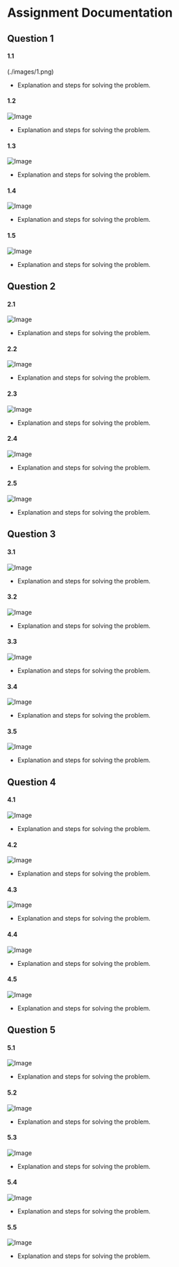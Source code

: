 # Assignment Documentation

## Question 1

#### 1.1
   (./images/1.png)
   - Explanation and steps for solving the problem.

#### 1.2
   ![Image](./images/image_1.2.png)
   - Explanation and steps for solving the problem.

#### 1.3
   ![Image](./images/image_1.3.png)
   - Explanation and steps for solving the problem.

#### 1.4
   ![Image](./images/image_1.4.png)
   - Explanation and steps for solving the problem.

#### 1.5
   ![Image](./images/image_1.5.png)
   - Explanation and steps for solving the problem.

## Question 2

#### 2.1
   ![Image](./images/image_2.1.png)
   - Explanation and steps for solving the problem.

#### 2.2
   ![Image](./images/image_2.2.png)
   - Explanation and steps for solving the problem.

#### 2.3
   ![Image](./images/image_2.3.png)
   - Explanation and steps for solving the problem.

#### 2.4
   ![Image](./images/image_2.4.png)
   - Explanation and steps for solving the problem.

#### 2.5
   ![Image](./images/image_2.5.png)
   - Explanation and steps for solving the problem.

## Question 3

#### 3.1
   ![Image](./images/image_3.1.png)
   - Explanation and steps for solving the problem.

#### 3.2
   ![Image](./images/image_3.2.png)
   - Explanation and steps for solving the problem.

#### 3.3
   ![Image](./images/image_3.3.png)
   - Explanation and steps for solving the problem.

#### 3.4
   ![Image](./images/image_3.4.png)
   - Explanation and steps for solving the problem.

#### 3.5
   ![Image](./images/image_3.5.png)
   - Explanation and steps for solving the problem.

## Question 4

#### 4.1
   ![Image](./images/image_4.1.png)
   - Explanation and steps for solving the problem.

#### 4.2
   ![Image](./images/image_4.2.png)
   - Explanation and steps for solving the problem.

#### 4.3
   ![Image](./images/image_4.3.png)
   - Explanation and steps for solving the problem.

#### 4.4
   ![Image](./images/image_4.4.png)
   - Explanation and steps for solving the problem.

#### 4.5
   ![Image](./images/image_4.5.png)
   - Explanation and steps for solving the problem.

## Question 5

#### 5.1
   ![Image](./images/image_5.1.png)
   - Explanation and steps for solving the problem.

#### 5.2
   ![Image](./images/image_5.2.png)
   - Explanation and steps for solving the problem.

#### 5.3
   ![Image](./images/image_5.3.png)
   - Explanation and steps for solving the problem.

#### 5.4
   ![Image](./images/image_5.4.png)
   - Explanation and steps for solving the problem.

#### 5.5
   ![Image](./images/image_5.5.png)
   - Explanation and steps for solving the problem.
